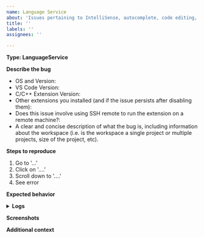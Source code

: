 ```yaml
---
name: Language Service
about: 'Issues pertaining to IntelliSense, autocomplete, code editing, etc. '
title: ''
labels: ''
assignees: ''

---
```


**Type: LanguageService**
<!----- Input information below ----->

<!--
**Prior to filing an issue, please review:**
- Existing issues at https://github.com/Microsoft/vscode-cpptools/issues
- Our documentation at https://code.visualstudio.com/docs/languages/cpp
- FAQs at https://code.visualstudio.com/docs/cpp/faq-cpp
-->

**Describe the bug**
- OS and Version:
- VS Code Version:
- C/C++ Extension Version:
- Other extensions you installed (and if the issue persists after disabling them):
- Does this issue involve using SSH remote to run the extension on a remote machine?:
- A clear and concise description of what the bug is, including information about the workspace (i.e. is the workspace a single project or multiple projects, size of the project, etc).

**Steps to reproduce**
<!-- Provide clear steps to reproduce the behavior: -->
<!-- *The most actionable issue reports include a code sample including configuration files such as c_cpp_properties.json* -->
1. Go to '...'
2. Click on '....'
3. Scroll down to '....'
4. See error

**Expected behavior**
<!-- A clear and concise description of what you expected to happen. -->

<!-- Please provide the following logs that show diagnostics and debugging information about the language server.
1. Logs from the command `C/C++: Log Diagnostics`
2. Logs from [the language server](https://code.visualstudio.com/docs/cpp/enable-logging-cpp#_enable-logging-for-the-language-server)
 -->
<details>
  <summary><strong>Logs<strong></summary>

<!-- Note: do not remove empty line after </summary> tag, otherwise the code blocks formatting won't show correctly. -->
```
Insert logs here.
```
</details>

**Screenshots**
<!-- If applicable, add screenshots to help explain your problem. -->

**Additional context**
<!--
* Call Stacks: For bugs like crashes, deadlocks, infinite loops, etc. that we are not able to repro and for which the call stack may be useful, please attach a debugger and/or create a dmp and provide the call stacks. Windows binaries have symbols available in VS Code by setting your "symbolSearchPath" to "https://msdl.microsoft.com/download/symbols".
-->
